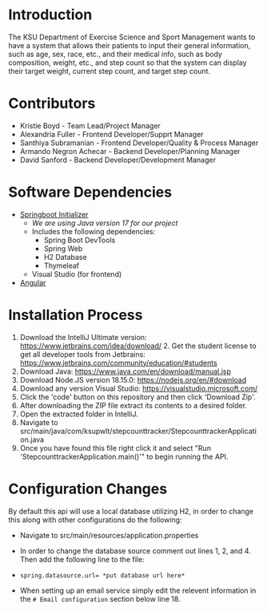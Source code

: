 # Introduction 
The KSU Department of Exercise Science and Sport Management wants to have a system that allows their patients to input their general information, such as age, sex, race, etc., and their medical info, such as body composition, weight, etc., and step count so that the system can display their target weight, current step count, and target step count.

# Contributors
* Kristie Boyd - Team Lead/Project Manager
* Alexandria Fuller - Frontend Developer/Supprt Manager
* Santhiya Subramanian - Frontend Developer/Quality & Process Manager
* Armando Negron Achecar - Backend Developer/Planning Manager
* David Sanford - Backend Developer/Development Manager

# Software Dependencies
* [Springboot Initializer](https://spring.io/)
  * _We are using Java version 17 for our project_
  * Includes the following dependencies:
    * Spring Boot DevTools
    * Spring Web
    * H2 Database
    * Thymeleaf
  * Visual Studio (for frontend)
* [Angular](https://angular.io/cli)

# Installation Process
1. Download the IntelliJ Ultimate version: https://www.jetbrains.com/idea/download/
   2. Get the student license to get all developer tools from Jetbrains: https://www.jetbrains.com/community/education/#students
2. Download Java: https://www.java.com/en/download/manual.jsp
3. Download Node.JS version 18.15.0: https://nodejs.org/en/#download
4. Download any version Visual Studio: https://visualstudio.microsoft.com/
5. Click the 'code' button on this repository and then click 'Download Zip'.
6. After downloading the ZIP file extract its contents to a desired folder.
7. Open the extracted folder in IntelliJ.
8. Navigate to src/main/java/com/ksupwlt/stepcounttracker/StepcounttrackerApplication.java
9. Once you have found this file right click it and select "Run 'StepcounttrackerApplication.main()'" to begin running the API.

# Configuration Changes
By default this api will use a local database utilizing H2, in order to change this along with other configurations do the following:
* Navigate to src/main/resources/application.properties
* In order to change the database source comment out lines 1, 2, and 4. Then add the following line to the file:
* `spring.datasource.url= *put database url here*`

* When setting up an email service simply edit the relevent information in the `# Email configuration` section below line 18.
